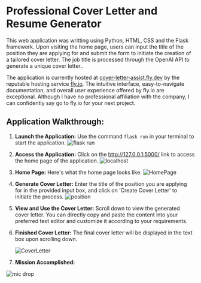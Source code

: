 # Professional Cover Letter and Resume Generator

This web application was writting using Python, HTML, CSS and the Flask framework. Upon visiting the home page, users can input the title of the position they are applying for and submit the form to initiate the creation of a tailored cover letter. The job title is processed through the OpenAI API to generate a unique cover letter..

The application is currently hosted at [cover-letter-assist.fly.dev](https://cover-letter-assist.fly.dev/) by the reputable hosting service [fly.io](https://fly.io/). The intuitive interface, easy-to-navigate documentation, and overall user experience offered by fly.io are exceptional. Although I have no professional affiliation with the company, I can confidently say go to fly.io for your next project.

## Application Walkthrough:

1. **Launch the Application:** Use the command `flask run` in your terminal to start the application.
   ![flask run](https://user-images.githubusercontent.com/99860222/215569860-65f5ecfc-9688-411c-ab68-e445521fcb7f.png)

2. **Access the Application:** Click on the http://127.0.0.1:5000/ link to access the home page of the application.
   ![localhost](https://user-images.githubusercontent.com/99860222/215570017-04685a75-c1f1-49ab-b152-aaa9fcc0f512.png)

3. **Home Page:** Here's what the home page looks like.
   ![HomePage](https://user-images.githubusercontent.com/99860222/223607491-065c2d2f-0346-4167-9264-bb00b9bf4633.png)

4. **Generate Cover Letter:** Enter the title of the position you are applying for in the provided input box, and click on 'Create Cover Letter' to initiate the process.
   ![position](https://user-images.githubusercontent.com/99860222/223607549-71fd7d42-d4a7-479d-98a5-001877b6f65a.png)

5. **View and Use the Cover Letter:** Scroll down to view the generated cover letter. You can directly copy and paste the content into your preferred text editor and customize it according to your requirements.

6. **Finished Cover Letter:** The final cover letter will be displayed in the text box upon scrolling down.

   ![CoverLetter](https://user-images.githubusercontent.com/99860222/223607969-183aa11c-d67c-4e3a-8970-ea8ce921f413.png)

7. **Mission Accomplished:**

![mic drop](https://user-images.githubusercontent.com/99860222/215571932-dc36a660-2f3d-4c31-884a-d6aa5c54b9c2.png)
